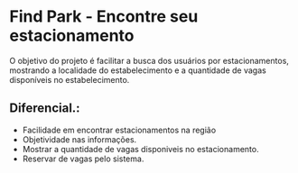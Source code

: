 # Find Park - Encontre seu estacionamento

O objetivo do projeto é facilitar a busca dos usuários por estacionamentos, mostrando a localidade do estabelecimento e a quantidade de vagas disponíveis no estabelecimento.

## Diferencial.:

* Facilidade em encontrar estacionamentos na região
* Objetividade nas informações.
* Mostrar a quantidade de vagas disponiveis no estacionamento.
* Reservar de vagas pelo sistema.
